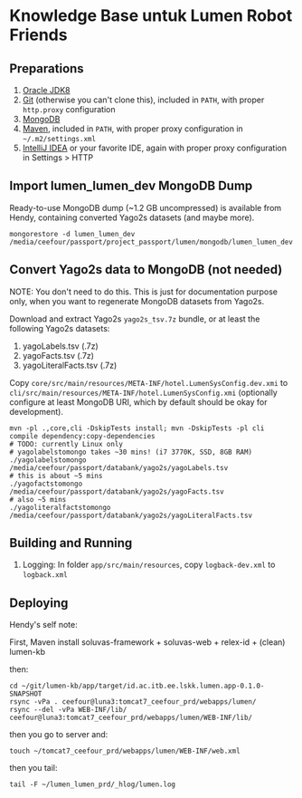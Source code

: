 # Knowledge Base untuk Lumen Robot Friends

## Preparations

1. [Oracle JDK8](http://www.oracle.com/technetwork/java/javase/downloads/index.html)
2. [Git](http://git-scm.com/) (otherwise you can't clone this), included in `PATH`, with proper `http.proxy` configuration
3. [MongoDB](http://www.mongodb.org)
4. [Maven](http://maven.apache.org/), included in `PATH`, with proper proxy configuration in `~/.m2/settings.xml`
5. [IntelliJ IDEA](http://www.jetbrains.com/idea/) or your favorite IDE, again with proper proxy configuration in Settings > HTTP

## Import lumen_lumen_dev MongoDB Dump

Ready-to-use MongoDB dump (~1.2 GB uncompressed) is available from Hendy, containing converted Yago2s datasets (and maybe more).

    mongorestore -d lumen_lumen_dev /media/ceefour/passport/project_passport/lumen/mongodb/lumen_lumen_dev

## Convert Yago2s data to MongoDB (not needed)

NOTE: You don't need to do this.
This is just for documentation purpose only, when you want to regenerate MongoDB datasets from Yago2s.

Download and extract Yago2s `yago2s_tsv.7z` bundle, or at least the following Yago2s datasets:

1. yagoLabels.tsv (.7z)
2. yagoFacts.tsv (.7z)
3. yagoLiteralFacts.tsv (.7z)

Copy `core/src/main/resources/META-INF/hotel.LumenSysConfig.dev.xmi` to `cli/src/main/resources/META-INF/hotel.LumenSysConfig.xmi`
(optionally configure at least MongoDB URI, which by default should be okay for development).

    mvn -pl .,core,cli -DskipTests install; mvn -DskipTests -pl cli compile dependency:copy-dependencies
    # TODO: currently Linux only
    # yagolabelstomongo takes ~30 mins! (i7 3770K, SSD, 8GB RAM)
    ./yagolabelstomongo /media/ceefour/passport/databank/yago2s/yagoLabels.tsv
    # this is about ~5 mins
    ./yagofactstomongo /media/ceefour/passport/databank/yago2s/yagoFacts.tsv
    # also ~5 mins
    ./yagoliteralfactstomongo /media/ceefour/passport/databank/yago2s/yagoLiteralFacts.tsv

## Building and Running

1. Logging: In folder `app/src/main/resources`, copy `logback-dev.xml` to `logback.xml`

## Deploying

Hendy's self note:

First, Maven install soluvas-framework + soluvas-web + relex-id + (clean) lumen-kb

then:

    cd ~/git/lumen-kb/app/target/id.ac.itb.ee.lskk.lumen.app-0.1.0-SNAPSHOT
    rsync -vPa . ceefour@luna3:tomcat7_ceefour_prd/webapps/lumen/
    rsync --del -vPa WEB-INF/lib/ ceefour@luna3:tomcat7_ceefour_prd/webapps/lumen/WEB-INF/lib/

then you go to server and:

    touch ~/tomcat7_ceefour_prd/webapps/lumen/WEB-INF/web.xml

then you tail:

    tail -F ~/lumen_lumen_prd/_hlog/lumen.log

